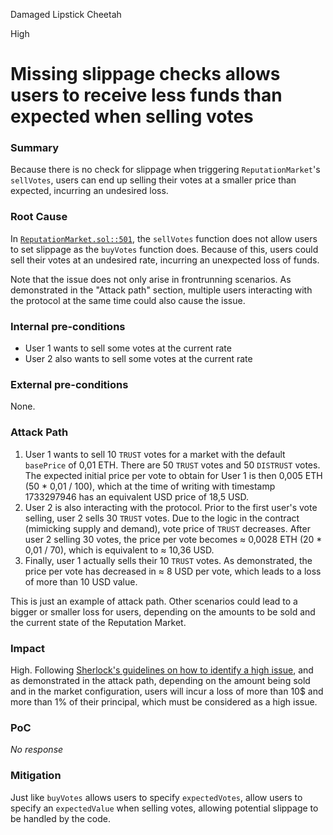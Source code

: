 Damaged Lipstick Cheetah

High

# Missing slippage checks allows users to receive less funds than expected when selling votes

### Summary

Because there is no check for slippage when triggering `ReputationMarket`'s `sellVotes`, users can end up selling their votes at a smaller price than expected, incurring an undesired loss.

### Root Cause

In [`ReputationMarket.sol::501`](https://github.com/sherlock-audit/2024-11-ethos-network-ii/blob/main/ethos/packages/contracts/contracts/ReputationMarket.sol#L495), the `sellVotes` function does not allow users to set slippage as the `buyVotes` function does.  Because of this, users could sell their votes at an undesired rate, incurring an unexpected loss of funds.

Note that the issue does not only arise in frontrunning scenarios. As demonstrated in the "Attack path" section, multiple users interacting with the protocol at the same time could also cause the issue.

### Internal pre-conditions

- User 1 wants to sell some votes at the current rate
- User 2 also wants to sell some votes at the current rate

### External pre-conditions

None.

### Attack Path

1. User 1 wants to sell 10 `TRUST` votes for a market with the default `basePrice` of 0,01 ETH. There are 50 `TRUST` votes and 50 `DISTRUST` votes. The expected initial price per vote to obtain for User 1 is then 0,005 ETH (50 * 0,01 / 100), which at the time of writing with timestamp 1733297946 has an equivalent USD price of 18,5 USD. 
2. User 2 is also interacting with the protocol. Prior to the first user's vote selling, user 2 sells 30 `TRUST` votes. Due to the logic in the contract (mimicking supply and demand), vote price of `TRUST` decreases. After user 2 selling 30 votes, the price per vote becomes ≈ 0,0028 ETH (20 * 0,01 / 70), which is equivalent to ≈ 10,36 USD.
3. Finally, user 1 actually sells their 10 `TRUST` votes. As demonstrated, the price per vote has decreased in ≈ 8 USD per vote, which leads to a loss of more than 10 USD value.

This is just an example of attack path. Other scenarios could lead to a bigger or smaller loss for users, depending on the amounts to be sold and the current state of the Reputation Market.


### Impact

High. Following [Sherlock's guidelines on how to identify a high issue](https://docs.sherlock.xyz/audits/judging/guidelines#iv.-how-to-identify-a-high-issue), and as demonstrated in the attack path, depending on the amount being sold and in the market configuration, users will incur a loss of more than 10$ and more than 1% of their principal, which must be considered as a high issue.



### PoC

_No response_

### Mitigation

Just like `buyVotes` allows users to specify `expectedVotes`, allow users to specify an `expectedValue` when selling votes, allowing potential slippage to be handled by the code.